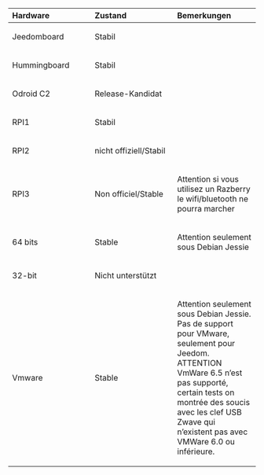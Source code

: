 <table>
<colgroup>
<col width="33%" />
<col width="33%" />
<col width="33%" />
</colgroup>
<thead>
<tr class="header">
<th align="left">Hardware</th>
<th align="left">Zustand</th>
<th align="left">Bemerkungen</th>
</tr>
</thead>
<tbody>
<tr class="odd">
<td align="left"><p>Jeedomboard</p></td>
<td align="left"><p>Stabil</p></td>
<td align="left"></td>
</tr>
<tr class="even">
<td align="left"><p>Hummingboard</p></td>
<td align="left"><p>Stabil</p></td>
<td align="left"></td>
</tr>
<tr class="odd">
<td align="left"><p>Odroid C2</p></td>
<td align="left"><p>Release-Kandidat</p></td>
<td align="left"></td>
</tr>
<tr class="even">
<td align="left"><p>RPI1</p></td>
<td align="left"><p>Stabil</p></td>
<td align="left"></td>
</tr>
<tr class="odd">
<td align="left"><p>RPI2</p></td>
<td align="left"><p>nicht offiziell/Stabil</p></td>
<td align="left"></td>
</tr>
<tr class="even">
<td align="left"><p>RPI3</p></td>
<td align="left"><p>Non officiel/Stable</p></td>
<td align="left"><p>Attention si vous utilisez un Razberry le wifi/bluetooth ne pourra marcher</p></td>
</tr>
<tr class="odd">
<td align="left"><p>64 bits</p></td>
<td align="left"><p>Stable</p></td>
<td align="left"><p>Attention seulement sous Debian Jessie</p></td>
</tr>
<tr class="even">
<td align="left"><p>32-bit</p></td>
<td align="left"><p>Nicht unterstützt</p></td>
<td align="left"></td>
</tr>
<tr class="odd">
<td align="left"><p>Vmware</p></td>
<td align="left"><p>Stable</p></td>
<td align="left"><p>Attention seulement sous Debian Jessie. Pas de support pour VMware, seulement pour Jeedom. ATTENTION VmWare 6.5 n’est pas supporté, certain tests on montrée des soucis avec les clef USB Zwave qui n’existent pas avec VMWare 6.0 ou inférieure.</p></td>
</tr>
</tbody>
</table>


